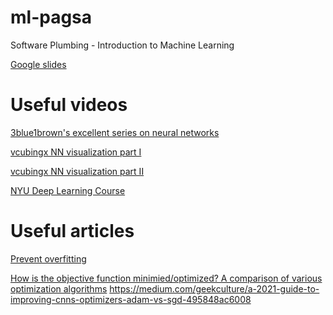 # ml-pagsa
Software Plumbing - Introduction to Machine Learning

[Google slides](https://docs.google.com/presentation/d/1czCLQAz8WMdFmJqpD3Z01RLlnLWpwDF5WsLEdP_NwAs/edit?usp=sharing)


# Useful videos

[3blue1brown's excellent series on neural networks](https://www.3blue1brown.com/topics/neural-networks)

[vcubingx NN visualization part I](https://youtu.be/UOvPeC8WOt8)

[vcubingx NN visualization part II](https://youtu.be/-at7SLoVK_I)

[NYU Deep Learning Course](https://www.youtube.com/playlist?list=PLLHTzKZzVU9e6xUfG10TkTWApKSZCzuBI)

# Useful articles
[Prevent overfitting](https://atcold.github.io/pytorch-Deep-Learning/en/week14/14-3/)

[How is the objective function minimied/optimized? A comparison of various optimization algorithms]() https://medium.com/geekculture/a-2021-guide-to-improving-cnns-optimizers-adam-vs-sgd-495848ac6008

